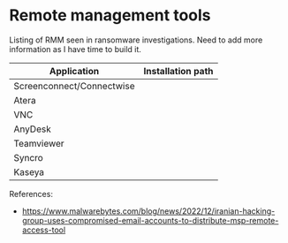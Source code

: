 # Remote management tools

Listing of RMM seen in ransomware investigations. Need to add more information as I have time to build it.

|Application|Installation path|
|-|-|
|Screenconnect/Connectwise||
|Atera||
|VNC||
|AnyDesk||
|Teamviewer||
|Syncro||
|Kaseya||



References:
* https://www.malwarebytes.com/blog/news/2022/12/iranian-hacking-group-uses-compromised-email-accounts-to-distribute-msp-remote-access-tool
